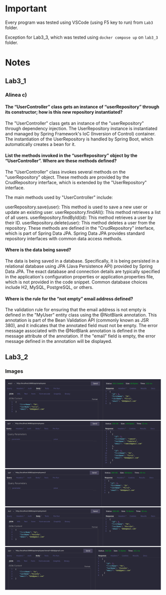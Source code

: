 # Important

Every program was tested using VSCode (using F5 key to run) from `Lab3` folder.

Exception for Lab3_3, which was tested using `docker compose up` on `lab3_3` folder.


# Notes

## Lab3_1

### Alinea c)

#### The “UserController” class gets an instance of “userRepository” through its constructor; how is this new repository instantiated?

The "UserController" class gets an instance of the "userRepository" through dependency injection.
The UserRepository instance is instantiated and managed by Spring Framework's IoC (Inversion of Control) container.
The instantiation of the UserRepository is handled by Spring Boot, which automatically creates a bean for it.


#### List the methods invoked in the “userRepository” object by the “UserController”. Where are these methods defined?


The "UserController" class invokes several methods on the "userRepository" object. These methods are provided by the CrudRepository interface, which is extended by the "UserRepository" interface.

The main methods used by "UserController" include:

userRepository.save(user): This method is used to save a new user or update an existing user.
userRepository.findAll(): This method retrieves a list of all users.
userRepository.findById(id): This method retrieves a user by their ID.
userRepository.delete(user): This method deletes a user from the repository.
These methods are defined in the "CrudRepository" interface, which is part of Spring Data JPA. Spring Data JPA provides standard repository interfaces with common data access methods.

#### Where is the data being saved?

The data is being saved in a database. Specifically, it is being persisted in a relational database using JPA (Java Persistence API) provided by Spring Data JPA.
The exact database and connection details are typically specified in the application's configuration properties or application.properties file, which is not provided in the code snippet. Common database choices include H2, MySQL, PostgreSQL, or others.
#### Where is the rule for the “not empty” email address defined?

The validation rule for ensuring that the email address is not empty is defined in the "MyUser" entity class using the @NotBlank annotation.
This annotation is part of the Bean Validation API (commonly known as JSR 380), and it indicates that the annotated field must not be empty.
The error message associated with the @NotBlank annotation is defined in the message attribute of the annotation. If the "email" field is empty, the error message defined in the annotation will be displayed.


## Lab3_2

### Images

![Img 1](./images/image1.png)
![Img 2](./images/image2.png)
![Img 3](./images/image3.png)
![Img 4](./images/image4.png)
![Img 5](./images/image5.png)
